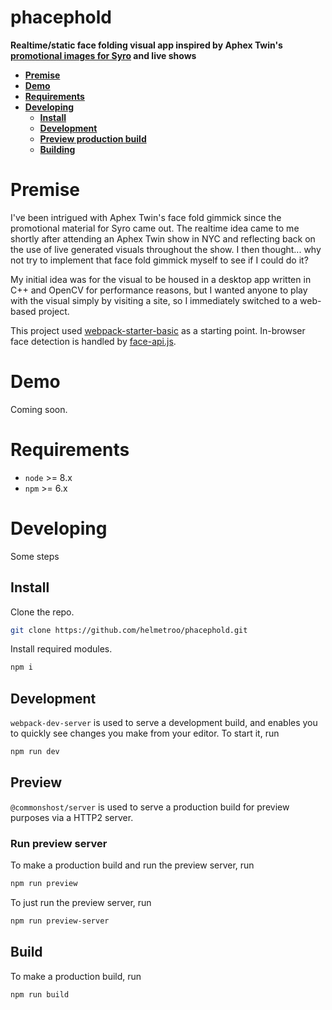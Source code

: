 # phacephold

**Realtime/static face folding visual app inspired by Aphex Twin's [promotional images for Syro](https://en.wikipedia.org/wiki/Syro#Release) and live shows**

* **[Premise](#premise)**
* **[Demo](#demo)**
* **[Requirements](#requirements)**
* **[Developing](#developing)**
  * **[Install](#install)**
  * **[Development](#development)**
  * **[Preview production build](#preview)**
  * **[Building](#building)**

<a name="premise"></a>

# Premise

I've been intrigued with Aphex Twin's face fold gimmick since the promotional material for Syro came out. The realtime idea came to me shortly after attending an Aphex Twin show in NYC and reflecting back on the use of live generated visuals throughout the show. I then thought... why not try to implement that face fold gimmick myself to see if I could do it?

My initial idea was for the visual to be housed in a desktop app written in C++ and OpenCV for performance reasons, but I wanted anyone to play with the visual simply by visiting a site, so I immediately switched to a web-based project.

This project used [webpack-starter-basic](https://github.com/lifenautjoe/webpack-starter-basic) as a starting point.
In-browser face detection is handled by [face-api.js](https://github.com/justadudewhohacks/face-api.js).


<a name="demo"></a>

# Demo

Coming soon.


<a name="requirements"></a>

# Requirements

- `node` >= 8.x
- `npm` >= 6.x


<a name="developing"></a>

# Developing

Some steps 

<a name="install"></a>

## Install

Clone the repo.

```bash
git clone https://github.com/helmetroo/phacephold.git 
```

Install required modules.

```bash
npm i
```

<a name="development"></a>

## Development

`webpack-dev-server` is used to serve a development build, and enables you to quickly see changes you make from your editor. To start it, run

```bash
npm run dev
```

<a name="preview"></a>

## Preview

`@commonshost/server` is used to serve a production build for preview purposes via a HTTP2 server.

### Run preview server

To make a production build and run the preview server, run

```bash
npm run preview
```

To just run the preview server, run

```bash
npm run preview-server
```

## Build

To make a production build, run

```bash
npm run build
```
